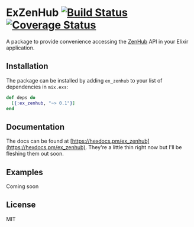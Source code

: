 # ExZenHub [![Build Status](https://travis-ci.org/ChrisYammine/ex_zenhub.svg?branch=master)](https://travis-ci.org/ChrisYammine/ex_zenhub) [![Coverage Status](https://coveralls.io/repos/github/ChrisYammine/ex_zenhub/badge.svg?branch=master)](https://coveralls.io/github/ChrisYammine/ex_zenhub?branch=master)

A package to provide convenience accessing the [ZenHub](https://www.zenhub.com/) API in your Elixir application.

## Installation

The package can be installed by adding `ex_zenhub` to your list of dependencies in `mix.exs`:

```elixir
def deps do
  [{:ex_zenhub, "~> 0.1"}]
end
```

## Documentation

The docs can be found at [https://hexdocs.pm/ex_zenhub](https://hexdocs.pm/ex_zenhub).
They're a little thin right now but I'll be fleshing them out soon.

## Examples

Coming soon

## License
MIT

